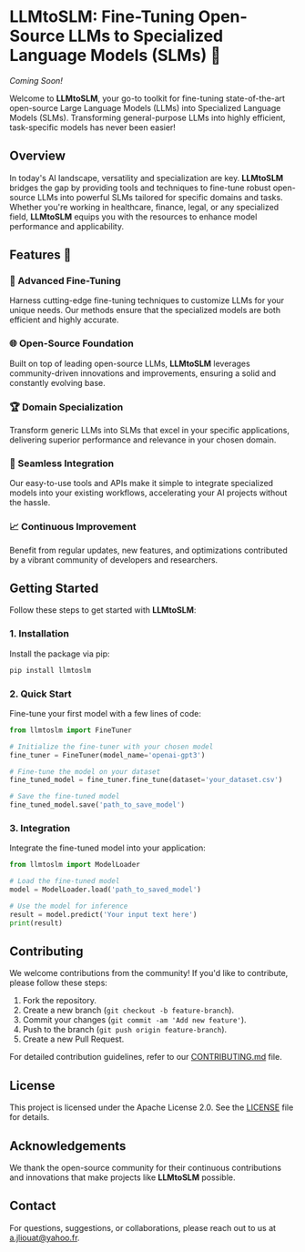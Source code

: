 # LLMtoSLM: Fine-Tuning Open-Source LLMs to Specialized Language Models (SLMs) 🚀

*Coming Soon!*

Welcome to **LLMtoSLM**, your go-to toolkit for fine-tuning state-of-the-art open-source Large Language Models (LLMs) into Specialized Language Models (SLMs). Transforming general-purpose LLMs into highly efficient, task-specific models has never been easier!

## Overview

In today's AI landscape, versatility and specialization are key. **LLMtoSLM** bridges the gap by providing tools and techniques to fine-tune robust open-source LLMs into powerful SLMs tailored for specific domains and tasks. Whether you're working in healthcare, finance, legal, or any specialized field, **LLMtoSLM** equips you with the resources to enhance model performance and applicability.

## Features 🌟

### 🚀 Advanced Fine-Tuning
Harness cutting-edge fine-tuning techniques to customize LLMs for your unique needs. Our methods ensure that the specialized models are both efficient and highly accurate.

### 🌐 Open-Source Foundation
Built on top of leading open-source LLMs, **LLMtoSLM** leverages community-driven innovations and improvements, ensuring a solid and constantly evolving base.

### 🏆 Domain Specialization
Transform generic LLMs into SLMs that excel in your specific applications, delivering superior performance and relevance in your chosen domain.

### 🔄 Seamless Integration
Our easy-to-use tools and APIs make it simple to integrate specialized models into your existing workflows, accelerating your AI projects without the hassle.

### 📈 Continuous Improvement
Benefit from regular updates, new features, and optimizations contributed by a vibrant community of developers and researchers.

## Getting Started

Follow these steps to get started with **LLMtoSLM**:

### 1. Installation
Install the package via pip:

```bash
pip install llmtoslm
```

### 2. Quick Start
Fine-tune your first model with a few lines of code:

```python
from llmtoslm import FineTuner

# Initialize the fine-tuner with your chosen model
fine_tuner = FineTuner(model_name='openai-gpt3')

# Fine-tune the model on your dataset
fine_tuned_model = fine_tuner.fine_tune(dataset='your_dataset.csv')

# Save the fine-tuned model
fine_tuned_model.save('path_to_save_model')
```

### 3. Integration
Integrate the fine-tuned model into your application:

```python
from llmtoslm import ModelLoader

# Load the fine-tuned model
model = ModelLoader.load('path_to_saved_model')

# Use the model for inference
result = model.predict('Your input text here')
print(result)
```

## Contributing

We welcome contributions from the community! If you'd like to contribute, please follow these steps:

1. Fork the repository.
2. Create a new branch (`git checkout -b feature-branch`).
3. Commit your changes (`git commit -am 'Add new feature'`).
4. Push to the branch (`git push origin feature-branch`).
5. Create a new Pull Request.

For detailed contribution guidelines, refer to our [CONTRIBUTING.md](CONTRIBUTING.md) file.

## License

This project is licensed under the Apache License 2.0. See the [LICENSE](LICENSE) file for details.

## Acknowledgements

We thank the open-source community for their continuous contributions and innovations that make projects like **LLMtoSLM** possible.

## Contact

For questions, suggestions, or collaborations, please reach out to us at [a.jliouat@yahoo.fr](mailto:a.jliouat@yahoo.fr).

